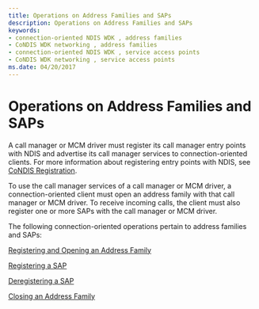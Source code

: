 ```yaml
---
title: Operations on Address Families and SAPs
description: Operations on Address Families and SAPs
keywords:
- connection-oriented NDIS WDK , address families
- CoNDIS WDK networking , address families
- connection-oriented NDIS WDK , service access points
- CoNDIS WDK networking , service access points
ms.date: 04/20/2017
---
```


# Operations on Address Families and SAPs





A call manager or MCM driver must register its call manager entry points with NDIS and advertise its call manager services to connection-oriented clients. For more information about registering entry points with NDIS, see [CoNDIS Registration](condis-miniport-driver-registration.md).

To use the call manager services of a call manager or MCM driver, a connection-oriented client must open an address family with that call manager or MCM driver. To receive incoming calls, the client must also register one or more SAPs with the call manager or MCM driver.

The following connection-oriented operations pertain to address families and SAPs:

[Registering and Opening an Address Family](registering-and-opening-an-address-family.md)

[Registering a SAP](registering-a-sap.md)

[Deregistering a SAP](deregistering-a-sap.md)

[Closing an Address Family](closing-an-address-family.md)

 

 





